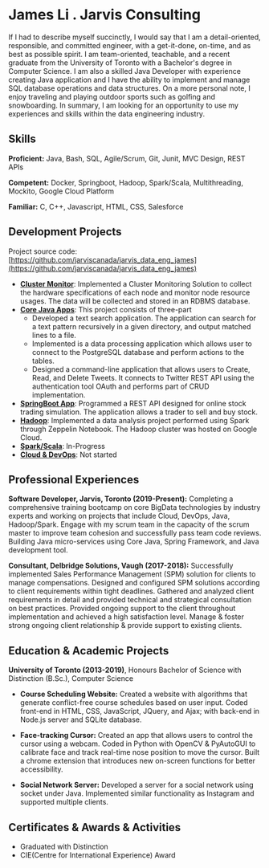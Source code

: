 # James Li . Jarvis Consulting

If I had to describe myself succinctly, I would say that I am a detail-oriented, responsible, and committed engineer, with a get-it-done, on-time, and as best as possible spirit. I am team-oriented, teachable, and a recent graduate from the University of Toronto with a Bachelor's degree in Computer Science. I am also a skilled Java Developer with experience creating Java application and I have the ability to implement and manage SQL database operations and data structures. On a more personal note, I enjoy traveling and playing outdoor sports such as golfing and snowboarding. In summary, I am looking for an opportunity to use my experiences and skills within the data engineering industry.

## Skills

**Proficient:** Java, Bash, SQL, Agile/Scrum, Git, Junit, MVC Design, REST APIs

**Competent:** Docker, Springboot, Hadoop, Spark/Scala, Multithreading, Mockito, Google Cloud Platform

**Familiar:** C, C++, Javascript, HTML, CSS, Salesforce

## Development Projects


Project source code: [https://github.com/jarviscanada/jarvis_data_eng_james](https://github.com/jarviscanada/jarvis_data_eng_james)


- **[Cluster Monitor](./linux_sql)**: Implemented a Cluster Monitoring Solution to collect the hardware specifications of each node and monitor node resource usages. The data will be collected and stored in an RDBMS database.
- **[Core Java Apps](./core_java)**: This project consists of three-part
    - Developed a text search application. The application can search for a text pattern recursively in a given directory, and output matched lines to a file.
    - Implemented is a data processing application which allows user to connect to the PostgreSQL database and perform actions to the tables.
    - Designed a command-line application that allows users to Create, Read, and Delete Tweets. It connects to Twitter REST API using the authentication tool OAuth and performs part of CRUD implementation.
- **[SpringBoot App](./springboot)**: Programmed a REST API designed for online stock trading simulation. The application allows a trader to sell and buy stock.
- **[Hadoop](./hadoop)**: Implemented a data analysis project performed using Spark through Zeppelin Notebook. The Hadoop cluster was hosted on Google Cloud.
- **[Spark/Scala](./spark)**:  In-Progress
- **[Cloud & DevOps](./cloud_devops)**: Not started

## Professional Experiences

**Software Developer,  Jarvis, Toronto (2019-Present):** Completing a comprehensive training bootcamp on core BigData technologies by industry experts and working on projects that include Cloud, DevOps, Java, Hadoop/Spark. Engage with my scrum team in the capacity of the scrum master to improve team cohesion and successfully pass team code reviews. Building Java micro-services using Core Java, Spring Framework, and Java development tool.

**Consultant, Delbridge Solutions, Vaugh (2017-2018):** Successfully implemented Sales Performance Management (SPM) solution for clients to manage compensations. Designed and configured SPM solutions according to client requirements within tight deadlines. Gathered and analyzed client requirements in detail and provided technical and strategical consultation on best practices. Provided ongoing support to the client throughout implementation and achieved a high satisfaction level. Manage & foster strong ongoing client relationship & provide support to existing clients.

## Education & Academic Projects

**University of Toronto (2013-2019)**, Honours Bachelor of Science with Distinction (B.Sc.), Computer Science


- **Course Scheduling Website:** Created a website with algorithms that generate conflict-free course schedules based on user input. Coded front-end in HTML, CSS, JavaScript, JQuery, and Ajax; with back-end in Node.js server and SQLite database.

- **Face-tracking Cursor:** Created an app that allows users to control the cursor using a webcam. Coded in Python with OpenCV & PyAutoGUI to calibrate face and track real-time nose position to move the cursor. Built a chrome extension that introduces new on-screen functions for better accessibility.

- **Social Network Server:** Developed a server for a social network using socket under Java. Implemented similar functionality as Instagram and supported multiple clients.

## Certificates & Awards & Activities

- Graduated with Distinction
- CIE(Centre for International Experience) Award
